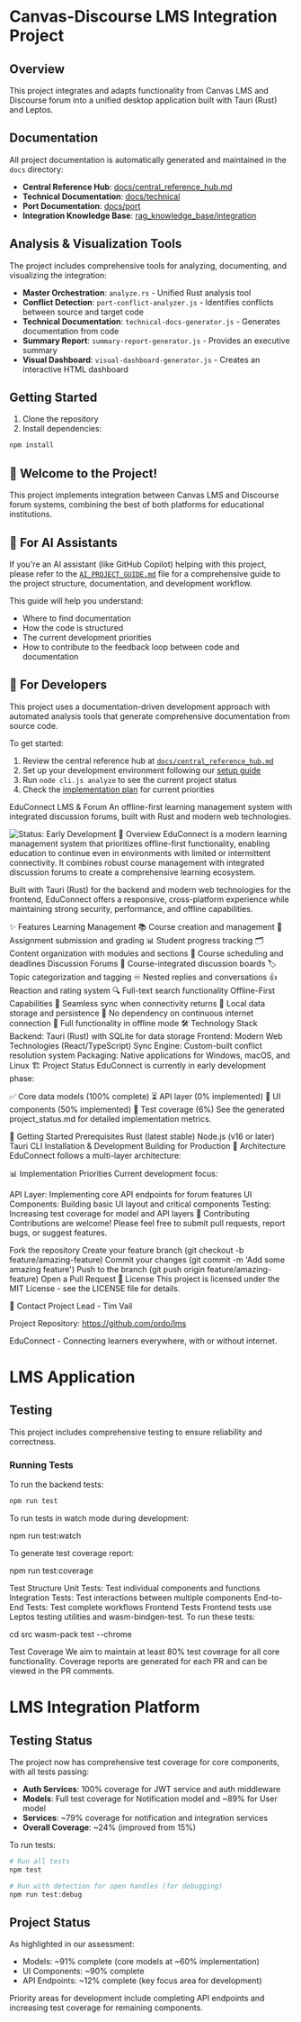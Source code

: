 # Canvas-Discourse LMS Integration Project

## Overview

This project integrates and adapts functionality from Canvas LMS and Discourse forum into a unified desktop application built with Tauri (Rust) and Leptos.

## Documentation

All project documentation is automatically generated and maintained in the `docs` directory:

- **Central Reference Hub**: [docs/central_reference_hub.md](docs/central_reference_hub.md)
- **Technical Documentation**: [docs/technical](docs/technical)
- **Port Documentation**: [docs/port](docs/port)
- **Integration Knowledge Base**: [rag_knowledge_base/integration](rag_knowledge_base/integration)

## Analysis & Visualization Tools

The project includes comprehensive tools for analyzing, documenting, and visualizing the integration:

- **Master Orchestration**: `analyze.rs` - Unified Rust analysis tool
- **Conflict Detection**: `port-conflict-analyzer.js` - Identifies conflicts between source and target code
- **Technical Documentation**: `technical-docs-generator.js` - Generates documentation from code
- **Summary Report**: `summary-report-generator.js` - Provides an executive summary
- **Visual Dashboard**: `visual-dashboard-generator.js` - Creates an interactive HTML dashboard

## Getting Started

1. Clone the repository
2. Install dependencies:

```bash
npm install
```

## 👋 Welcome to the Project!

This project implements integration between Canvas LMS and Discourse forum systems, combining the best of both platforms for educational institutions.

## 🤖 For AI Assistants

If you're an AI assistant (like GitHub Copilot) helping with this project, please refer to the [`AI_PROJECT_GUIDE.md`](AI_PROJECT_GUIDE.md) file for a comprehensive guide to the project structure, documentation, and development workflow.

This guide will help you understand:
- Where to find documentation
- How the code is structured
- The current development priorities
- How to contribute to the feedback loop between code and documentation

## 👥 For Developers

This project uses a documentation-driven development approach with automated analysis tools that generate comprehensive documentation from source code.

To get started:

1. Review the central reference hub at [`docs/central_reference_hub.md`](docs/central_reference_hub.md)
2. Set up your development environment following our [setup guide](docs/setup_guide.md)
3. Run `node cli.js analyze` to see the current project status
4. Check the [implementation plan](rag_knowledge_base/integration/status_and_plan.md) for current priorities

EduConnect LMS & Forum
An offline-first learning management system with integrated discussion forums, built with Rust and modern web technologies.

<img alt="Status: Early Development" src="https://img.shields.io/badge/status-early development-orange">
🚀 Overview
EduConnect is a modern learning management system that prioritizes offline-first functionality, enabling education to continue even in environments with limited or intermittent connectivity. It combines robust course management with integrated discussion forums to create a comprehensive learning ecosystem.

Built with Tauri (Rust) for the backend and modern web technologies for the frontend, EduConnect offers a responsive, cross-platform experience while maintaining strong security, performance, and offline capabilities.

✨ Features
Learning Management
📚 Course creation and management
📝 Assignment submission and grading
📊 Student progress tracking
🗂️ Content organization with modules and sections
📅 Course scheduling and deadlines
Discussion Forums
💬 Course-integrated discussion boards
🏷️ Topic categorization and tagging
♾️ Nested replies and conversations
👍 Reaction and rating system
🔍 Full-text search functionality
Offline-First Capabilities
🔄 Seamless sync when connectivity returns
💾 Local data storage and persistence
🚫 No dependency on continuous internet connection
📱 Full functionality in offline mode
🛠️ Technology Stack
Backend: Tauri (Rust) with SQLite for data storage
Frontend: Modern Web Technologies (React/TypeScript)
Sync Engine: Custom-built conflict resolution system
Packaging: Native applications for Windows, macOS, and Linux
🏗️ Project Status
EduConnect is currently in early development phase:

✅ Core data models (100% complete)
⏳ API layer (0% implemented)
🚧 UI components (50% implemented)
🧪 Test coverage (6%)
See the generated project_status.md for detailed implementation metrics.

🚀 Getting Started
Prerequisites
Rust (latest stable)
Node.js (v16 or later)
Tauri CLI
Installation & Development
Building for Production
📐 Architecture
EduConnect follows a multi-layer architecture:

📊 Implementation Priorities
Current development focus:

API Layer: Implementing core API endpoints for forum features
UI Components: Building basic UI layout and critical components
Testing: Increasing test coverage for model and API layers
🤝 Contributing
Contributions are welcome! Please feel free to submit pull requests, report bugs, or suggest features.

Fork the repository
Create your feature branch (git checkout -b feature/amazing-feature)
Commit your changes (git commit -m 'Add some amazing feature')
Push to the branch (git push origin feature/amazing-feature)
Open a Pull Request
📝 License
This project is licensed under the MIT License - see the LICENSE file for details.

📧 Contact
Project Lead - Tim Vail

Project Repository: https://github.com/ordo/lms

EduConnect - Connecting learners everywhere, with or without internet.

# LMS Application

## Testing

This project includes comprehensive testing to ensure reliability and correctness.

### Running Tests

To run the backend tests:

```bash
npm run test
```

To run tests in watch mode during development:

npm run test:watch

To generate test coverage report:

npm run test:coverage

Test Structure
Unit Tests: Test individual components and functions
Integration Tests: Test interactions between multiple components
End-to-End Tests: Test complete workflows
Frontend Tests
Frontend tests use Leptos testing utilities and wasm-bindgen-test. To run these tests:

cd src
wasm-pack test --chrome

Test Coverage
We aim to maintain at least 80% test coverage for all core functionality. Coverage reports are generated for each PR and can be viewed in the PR comments.

# LMS Integration Platform

## Testing Status

The project now has comprehensive test coverage for core components, with all tests passing:

- **Auth Services**: 100% coverage for JWT service and auth middleware
- **Models**: Full test coverage for Notification model and ~89% for User model
- **Services**: ~79% coverage for notification and integration services
- **Overall Coverage**: ~24% (improved from 15%)

To run tests:
```bash
# Run all tests
npm test

# Run with detection for open handles (for debugging)
npm run test:debug
```

## Project Status

As highlighted in our assessment:
- Models: ~91% complete (core models at ~60% implementation)
- UI Components: ~90% complete
- API Endpoints: ~12% complete (key focus area for development)

Priority areas for development include completing API endpoints and increasing test coverage for remaining components.

